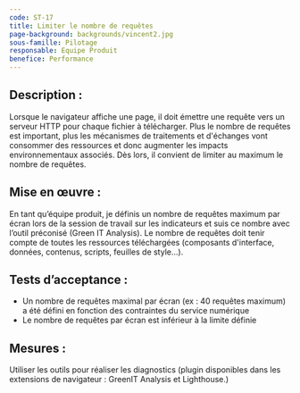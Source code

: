 ```yaml
---
code: ST-17
title: Limiter le nombre de requêtes
page-background: backgrounds/vincent2.jpg
sous-famille: Pilotage
responsable: Equipe Produit
benefice: Performance
---
```

## Description :

Lorsque le navigateur affiche une page, il doit émettre une requête vers un serveur HTTP pour chaque fichier à télécharger. Plus le nombre de requêtes est important, plus les mécanismes de traitements et d'échanges vont consommer des ressources et donc augmenter les impacts environnementaux associés. Dès lors, il convient de limiter au maximum le nombre de requêtes.

## Mise en œuvre :

En tant qu’équipe produit, je définis un nombre de requêtes maximum par écran lors de la session de travail sur les indicateurs et suis ce nombre avec l’outil préconisé (Green IT Analysis). Le nombre de requêtes doit tenir compte de toutes les ressources téléchargées (composants d'interface, données, contenus, scripts, feuilles de style...).

## Tests d’acceptance :

- Un nombre de requêtes maximal par écran (ex : 40 requêtes maximum) a été défini en fonction des contraintes du service numérique
- Le nombre de requêtes par écran est inférieur à la limite définie

## Mesures :

Utiliser les outils pour réaliser les diagnostics (plugin disponibles dans les extensions de navigateur :
GreenIT Analysis et Lighthouse.)
